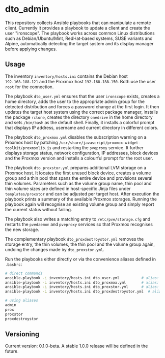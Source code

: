 # dto_admin

This repository collects Ansible playbooks that can manipulate a remote client.
Currently it provides a playbook to update a client and create the user "ironscope".
The playbook works across common Linux distributions such as Debian/Ubuntu/Mint,
RedHat-based systems, SUSE variants and Alpine, automatically detecting the
target system and its display manager before applying changes.

## Usage

The inventory `inventory/hosts.ini` contains the Debian host `192.168.188.121` and the Proxmox host `192.168.188.150`. Both use
the user `root` for the connection.

The playbook `dto_user.yml` ensures that the user `ironscope` exists, creates a home directory,
adds the user to the appropriate admin group for the detected distribution and forces a
password change at the first login.
It then updates the target host system using the correct package manager, installs the
package `rclone`, creates the directory `onedrive` in the home directory and sets `/bin/bash`
as the default shell. Finally, it installs a colorful prompt that displays IP address,
username and current directory in different colors.

The playbook `dto_proxmox.yml` disables the subscription warning on a Proxmox host by patching `/usr/share/javascript/proxmox-widget-toolkit/proxmoxlib.js` and restarting the `pveproxy` service. It further displays storage status, network configuration, IP addresses, block devices and the Proxmox version and installs a colourful prompt for the root user.

The playbook `dto_proxstor.yml` prepares additional LVM storage on a Proxmox host. It locates the first unused block device, creates a volume group and a thin pool that spans the entire device and provisions several thin volumes. Parameters such as the volume group name, thin pool and thin volume sizes are defined in host-specific Jinja files under `templates/proxstor` and can be adjusted per target host. After execution the playbook prints a summary of the available Proxmox storages. Running the playbook again will recognise an existing volume group and simply report the current status without failing.

The playbook also writes a matching entry to `/etc/pve/storage.cfg` and restarts the `pvedaemon` and `pveproxy` services so that Proxmox recognises the new storage.

The complementary playbook `dto_proxdestroystor.yml` removes the storage entry, the thin volumes, the thin pool and the volume group again, undoing the changes made by `dto_proxstor.yml`.

Run the playbooks either directly or via the convenience aliases defined in `.bashrc`:

```bash
# direct commands
ansible-playbook -i inventory/hosts.ini dto_user.yml          # alias: admin
ansible-playbook -i inventory/hosts.ini dto_proxmox.yml       # alias: prox
ansible-playbook -i inventory/hosts.ini dto_proxstor.yml      # alias: proxstor
ansible-playbook -i inventory/hosts.ini dto_proxdestroystor.yml  # alias: proxdestroystor

# using aliases
admin
prox
proxstor
proxdestroystor
```

## Versioning

Current version: 0.1.0-beta. A stable 1.0.0 release will be defined in the future.
